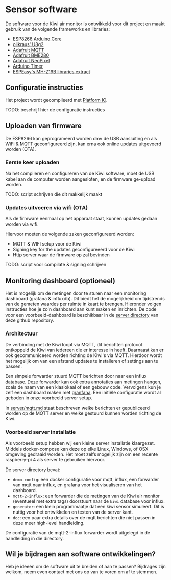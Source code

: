 # Sensor software
De software voor de Kiwi air monitor is ontwikkeld voor dit project en maakt gebruik van de volgende frameworks en libraries:

- [ESP8266 Arduino Core](https://github.com/esp8266/Arduino) 
- [olikraus' U8g2](https://github.com/olikraus/U8g2)
- [Adafruit MQTT](https://github.com/adafruit/Adafruit_MQTT_Library)
- [Adafruit BME280](https://github.com/adafruit/Adafruit_BME280_Library)
- [Adafruit NeoPixel](https://github.com/adafruit/Adafruit_NeoPixel)
- [Arduino Timer](https://github.com/contrem/arduino-timer)
- [ESPEasy's MH-Z19B libraries extract](https://github.com/letscontrolit/ESPEasy/blob/mega/src/_P049_MHZ19.ino)

## Configuratie instructies

Het project wordt gecompileerd met [Platform IO](https://platformio.org/). 

TODO: beschrijf hier de configuratie instructies

## Uploaden van firmware
De ESP8266 kan geprogrameerd worden dmv de USB aansluiting en als WiFi & MQTT geconfigureerd zijn, kan erna ook online updates uitgevoerd worden (OTA). 

### Eerste keer uploaden

Na het compileren en configureren van de Kiwi software, moet de USB kabel aan de computer worden aangesloten, en de firmware ge-upload worden.

TODO: script schrijven die dit makkelijk maakt

### Updates uitvoeren via wifi (OTA)
Als de firmware eenmaal op het apparaat staat, kunnen updates gedaan worden via wifi. 

Hiervoor moeten de volgende zaken geconfigureerd worden:

- MQTT & WIFI setup voor de Kiwi
- Signing key for the updates geconfigureeerd voor de Kiwi
- Http server waar de firmware op zal bevinden

TODO: script voor compilate & signing schrijven


## Monitoring dashboard (optioneel)
Het is mogelijk om de metingen door te sturen naar een monitoring dashboard (grafana & influxdb).
Dit biedt het de mogelijkheid om tijdstrends van de gemeten waardes per ruimte in kaart te brengen.
Hieronder volgen instructies hoe je zo'n dashboard aan kunt maken en inrichten. 
De code voor een voorbeeld-dashboard is beschikbaar in de [server directory](../../server/) van deze github repository.

### Architectuur
De verbinding met de Kiwi loopt via MQTT, dit berichten protocol ontkoppeld de Kiwi van iedereen die er interesse in heeft.
Daarnaast kan er ook gecommuniceerd worden richting de Kiwi's via MQTT.
Hierdoor wordt het mogelijk om van een afstand updates te installeren of settings aan te passen.

Een simpele forwarder stuurd MQTT berichten door naar een influx database. Deze forwarder kan ook extra annotaties aan metingen hangen, zoals de naam van een klaslokaal of een gebouw code.
Vervolgens kun je zelf een dashboard maken met [granfana](https://grafana.com/). Een initiële configuratie wordt al geboden in onze voorbeeld server setup.

In [server/mqtt.md](../../server/mqtt.md) staat beschreven welke berichten er gepubliceerd worden op de MQTT server en welke gestuurd kunnen worden richting de Kiwi.

### Voorbeeld server installatie

Als voorbeeld setup hebben wij een kleine server installatie klaargezet. Middels docker-compose kan deze op elke Linux, Windows, of OSX omgeving gedraaid worden. Het moet zelfs mogelijk zijn om een recente raspberry-pi 4 als server te gebruiken hiervoor.

De server directory bevat:
- `demo-config`: een docker configuratie voor mqtt, influx, een forwarder van mqtt naar influx, en grafana voor het visualiseren van het dashboard. 
- `mqtt-2-influx`: een forwarder die de metingen van de Kiwi air monitor (eventueel met extra tags) doorstuurt naar de `kiwi` database voor influx.
- `generator`: een klein programmaatje dat een kiwi sensor simuleert. Dit is nuttig voor het ontwikkelen en testen van de server kant.
- `doc`: een paar extra details over de mqtt berichten die niet passen in deze meer high-level handleiding.

De configuratie van de mqtt-2-influx forwarder wordt uitgelegd in de handleiding in die directory.


## Wil je bijdragen aan software ontwikkelingen?
Heb je ideeën om de software uit te breiden of aan te passen? Bijdrages zijn welkom, neem even contact met ons op van te voren om af te stemmen.